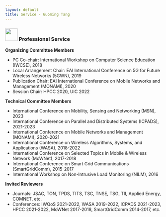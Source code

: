 ```yaml
---
layout: default
title: Service - Guoming Tang
---
```


### <img src="../img/service.png" height="40px"> Professional Service

**Organizing Committee Members**

- PC Co-chair: International Workshop on Computer Science Education (IWCSE), 2018
- Local Arrangement Chair: EAI International Conference on 5G for Future Wireless Networks (5GWN), 2019
- Publication Chair: EAI International Conference on Mobile Networks and Management (MONAMI), 2020
- Session Chair: HPCC 2020, UIC 2022

**Technical Committee Members**

- International Conference on Mobility, Sensing and Networking (MSN), 2023
- International Conference on Parallel and Distributed Systems (ICPADS), 2021-2023
- International Conference on Mobile Networks and Management (MONAMI), 2020-2021
- International Conference on Wireless Algorithms, Systems, and Applications (WASA), 2018-2022
- International Conference on Selected Topics in Mobile & Wireless Network (MoWNet), 2017-2018
- International Conference on Smart Grid Communications (SmartGridComm), 2015-2017
- International Workshop on Non-Intrusive Load Monitoring (NILM), 2016

**Invited Reviewers**

- Journals: JSAC, TON, TPDS, TITS, TSC, TNSE, TSG, TII, Applied Energy, COMNET, etc.
- Conferences: IWQoS 2021-2022, WASA 2019-2022, ICPADS 2021-2023, HPCC 2021-2022, MoWNet 2017-2018, SmartGridComm 2014-2017, etc.
